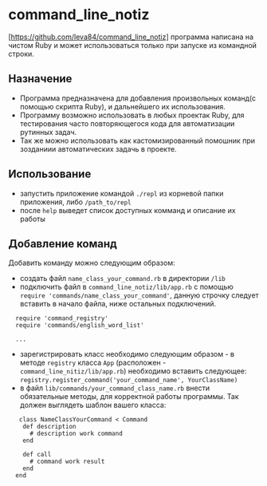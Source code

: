 # command_line_notiz
 [https://github.com/leva84/command_line_notiz]
 программа написана на чистом Ruby и может использоваться только при запуске из командной строки.

## Назначение
 - Программа предназначена для добавления
  произвольных команд(с помощью скрипта Ruby),
  и дальнейшего их использования. 
 - Программу возможно использовать в любых проектак Ruby,
  для тестирования часто повторяющегося кода
  для автоматизации рутинных задач.
 - Так же можно использовать как кастомизированный
  помошник при зозданиии автоматических задачь в проекте.

## Использование
 - запустить приложение командой `./repl` из корневой папки приложения, либо `/path_to/repl`
 - после `help` выведет список доступных комманд и описание их работы

## Добавление команд
  Добавить команду можно следующим образом: 
  - создать файл `name_class_your_command.rb` в директории `/lib`
  - подключить файл в `command_line_notiz/lib/app.rb` с помощью `require 'commands/name_class_your_command'`,
  данную строчку следует вставить в начало файла, ниже остальных подключений.
  ```
    require 'command_registry'
    require 'commands/english_word_list'

    ...
  ```
  - зарегистрировать класc необходимо следующим образом - в методе `registry` класса `App`
   (расположен - `command_line_nitiz/lib/app.rb`) необходимо вставить следующее:
  `registry.register_command('your_command_name', YourClassName)`
  - в файл `lib/commands/your_command_class_name.rb` внести обязательные методы, для корректной работы программы.
  Так должен выглядеть шаблон вашего класса:
  ```
     class NameClassYourCommand < Command    
      def description
        # description work command
      end
    
      def call
        # command work result
      end
    end
  ```
